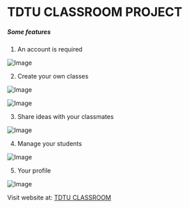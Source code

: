 # TDTU CLASSROOM PROJECT

##### Some features

1. An account is required

![Image](https://hieupham2010.github.io/Images/img/Image0.png)

2. Create your own classes

![Image](https://hieupham2010.github.io/Images/img/Image.png)

![Image](https://hieupham2010.github.io/Images/img/Image1.png)

3. Share ideas with your classmates

![Image](https://hieupham2010.github.io/Images/img/Image2.png)

4. Manage your students

![Image](https://hieupham2010.github.io/Images/img/Image3.png)

5. Your profile

![Image](https://hieupham2010.github.io/Images/img/Image4.png)


Visit website at: [TDTU CLASSROOM](https://tdtuclassroom.herokuapp.com/)
